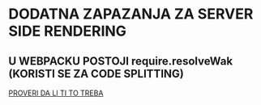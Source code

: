 # DODATNA ZAPAZANJA ZA SERVER SIDE RENDERING

## U WEBPACKU POSTOJI require.resolveWak (KORISTI SE ZA CODE SPLITTING)

[PROVERI DA LI TI TO TREBA](https://webpack.js.org/api/module-methods#requireresolveweak)
